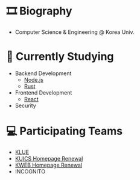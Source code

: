 # 🎞 Biography

* Computer Science & Engineering @ Korea Univ.

# 📖 Currently Studying

* Backend Development
  * [Node.js](https://nodejs.org/en/)
  * [Rust](https://www.rust-lang.org/)
* Frontend Development
  * [React](https://reactjs.org/)
* Security

# 💻 Participating Teams

* [KLUE](https://klue.kr)
* [KUICS Homepage Renewal](https://kuics.korea.ac.kr)
* [KWEB Homepage Renewal](https://kweb.korea.ac.kr)
* INCOGNITO
